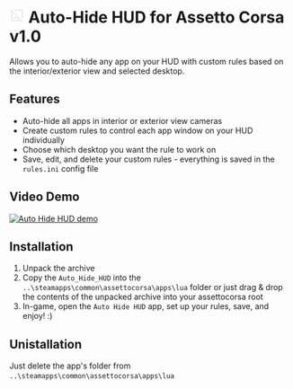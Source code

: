 # <img src="icon.png" width="27"> Auto-Hide HUD for Assetto Corsa v1.0
Allows you to auto-hide any app on your HUD with custom rules based on the interior/exterior view and selected desktop.

## Features
- Auto-hide all apps in interior or exterior view cameras
- Create custom rules to control each app window on your HUD individually
- Choose which desktop you want the rule to work on
- Save, edit, and delete your custom rules - everything is saved in the `rules.ini` config file

## Video Demo
[![Auto Hide HUD demo](https://img.youtube.com/vi/-D__XKbmtaQ/0.jpg)](https://youtu.be/-D__XKbmtaQ)

## Installation
1. Unpack the archive
2. Copy the `Auto_Hide_HUD` into the `..\steamapps\common\assettocorsa\apps\lua` folder or just drag & drop the contents of the unpacked archive into your assettocorsa root
3. In-game, open the `Auto Hide HUD` app, set up your rules, save, and enjoy! :)

## Unistallation
Just delete the app's folder from `..\steamapps\common\assettocorsa\apps\lua`

